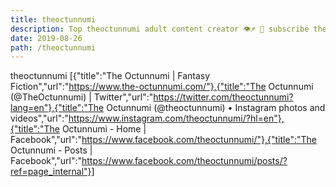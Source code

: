 ```yaml
---
title: theoctunnumi
description: Top theoctunnumi adult content creator 👁♐️ 👑 subscribe theoctunnumi to my porn site below IG theoctunnumi
date: 2019-08-26
path: /theoctunnumi
---
```


theoctunnumi
[{"title":"The Octunnumi | Fantasy Fiction","url":"https://www.the-octunnumi.com/"},{"title":"The Octunnumi (@TheOctunnumi) | Twitter","url":"https://twitter.com/theoctunnumi?lang=en"},{"title":"The Octunnumi (@theoctunnumi) • Instagram photos and videos","url":"https://www.instagram.com/theoctunnumi/?hl=en"},{"title":"The Octunnumi - Home | Facebook","url":"https://www.facebook.com/theoctunnumi/"},{"title":"The Octunnumi - Posts | Facebook","url":"https://www.facebook.com/theoctunnumi/posts/?ref=page_internal"}]

